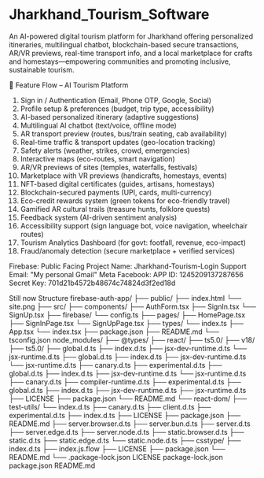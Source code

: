 # Jharkhand_Tourism_Software
An AI-powered digital tourism platform for Jharkhand offering personalized itineraries, multilingual chatbot, blockchain-based secure transactions, AR/VR previews, real-time transport info, and a local marketplace for crafts and homestays—empowering communities and promoting inclusive, sustainable tourism.

🚀 Feature Flow – AI Tourism Platform

1. Sign in / Authentication (Email, Phone OTP, Google, Social)
2. Profile setup & preferences (budget, trip type, accessibility)
3. AI-based personalized itinerary (adaptive suggestions)
4. Multilingual AI chatbot (text/voice, offline mode)
5. AR transport preview (routes, bus/train seating, cab availability)
6. Real-time traffic & transport updates (geo-location tracking)
7. Safety alerts (weather, strikes, crowd, emergencies)
8. Interactive maps (eco-routes, smart navigation)
9. AR/VR previews of sites (temples, waterfalls, festivals)
10. Marketplace with VR previews (handicrafts, homestays, events)
11. NFT-based digital certificates (guides, artisans, homestays)
12. Blockchain-secured payments (UPI, cards, multi-currency)
13. Eco-credit rewards system (green tokens for eco-friendly travel)
14. Gamified AR cultural trails (treasure hunts, folklore quests)
15. Feedback system (AI-driven sentiment analysis)
16. Accessibility support (sign language bot, voice navigation, wheelchair routes)
17. Tourism Analytics Dashboard (for govt: footfall, revenue, eco-impact)
18. Fraud/anomaly detection (secure marketplace + verified services)



Firebase: 
  Public Facing Project Name: Jharkhand-Tourism-Login
  Support Email: "My personal Gmail"
Meta Facebook:
  APP ID: 1245209137287656
  Secret Key: 701d21b4572b48674c74824d3f2ed18d


Still now Structure
firebase-auth-app/
    ├── public/
        ├── index.html
        └── site.png
    ├── src/
        ├── components/
            ├── AuthForm.tsx
            ├── SignIn.tsx
            └── SignUp.tsx
        ├── firebase/
            └── config.ts
        ├── pages/
            ├── HomePage.tsx
            ├── SignInPage.tsx
            └── SignUpPage.tsx
        ├── types/
            └── index.ts
        ├── App.tsx
        └── index.tsx
    ├── package.json
    ├── README.md
    └── tsconfig.json
node_modules/
    ├── @types/
        ├── react/
            ├── ts5.0/
                ├── v18/
                    ├── ts5.0/
                        ├── global.d.ts
                        ├── index.d.ts
                        ├── jsx-dev-runtime.d.ts
                        └── jsx-runtime.d.ts
                    ├── global.d.ts
                    ├── index.d.ts
                    ├── jsx-dev-runtime.d.ts
                    └── jsx-runtime.d.ts
                ├── canary.d.ts
                ├── experimental.d.ts
                ├── global.d.ts
                ├── index.d.ts
                ├── jsx-dev-runtime.d.ts
                └── jsx-runtime.d.ts
            ├── canary.d.ts
            ├── compiler-runtime.d.ts
            ├── experimental.d.ts
            ├── global.d.ts
            ├── index.d.ts
            ├── jsx-dev-runtime.d.ts
            ├── jsx-runtime.d.ts
            ├── LICENSE
            ├── package.json
            └── README.md
        └── react-dom/
            ├── test-utils/
                └── index.d.ts
            ├── canary.d.ts
            ├── client.d.ts
            ├── experimental.d.ts
            ├── index.d.ts
            ├── LICENSE
            ├── package.json
            ├── README.md
            ├── server.browser.d.ts
            ├── server.bun.d.ts
            ├── server.d.ts
            ├── server.edge.d.ts
            ├── server.node.d.ts
            ├── static.browser.d.ts
            ├── static.d.ts
            ├── static.edge.d.ts
            └── static.node.d.ts
    ├── csstype/
        ├── index.d.ts
        ├── index.js.flow
        ├── LICENSE
        ├── package.json
        └── README.md
    └── .package-lock.json
LICENSE
package-lock.json
package.json
README.md

